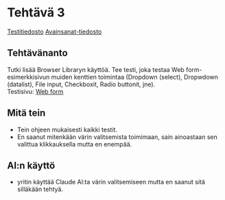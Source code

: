 # Tehtävä 3

[Testitiedosto](https://github.com/jonathan0079/Projekti_WEBDEV/blob/projekti-terveyssovelluksen-kehitys/tests/selenium_tests/browser_demo.robot)
[Avainsanat-tiedosto](https://github.com/jonathan0079/Projekti_WEBDEV/blob/projekti-terveyssovelluksen-kehitys/tests/selenium_tests/Keywords.robot)

## Tehtävänanto
Tutki lisää Browser Libraryn käyttöä. Tee testi, joka testaa Web form-esimerkkisivun muiden
kenttien toimintaa (Dropdown (select), Dropwdown (datalist), File input, Checkboxit, Radio
buttonit, jne). <br>
Testisivu: [Web form](https://www.selenium.dev/selenium/web/web-form.html)

## Mitä tein
- Tein ohjeen mukaisesti kaikki testit.
- En saanut mitenkään värin valitsemista toimimaan, sain ainoastaan sen valittua klikkauksella mutta en enempää.

## AI:n käyttö
- yritin käyttää Claude AI:ta värin valitsemiseen mutta en saanut sitä silläkään tehtyä.
